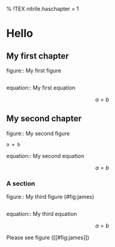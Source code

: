 % !TEX nitrile.haschapter = 1

# Hello

## My first chapter

figure:: My first figure

```imgs
```

equation:: My first equation

```math
a = b
```

## My second chapter

figure:: My second figure

```imgs
a = b
```

equation:: My second equation

```math
a = b
```

### A section

figure:: My third figure
(#fig:james)

```imgs
```

equation:: My third equation

```math
a = b
```

Please see figure ([[#fig:james]])



